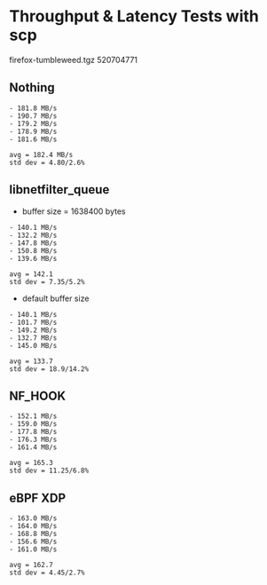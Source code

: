 # Throughput & Latency Tests with scp

firefox-tumbleweed.tgz 520704771 

## Nothing
```
- 181.8 MB/s
- 190.7 MB/s
- 179.2 MB/s
- 178.9 MB/s
- 181.6 MB/s

avg = 182.4 MB/s
std dev = 4.80/2.6%
```

## libnetfilter_queue
- buffer size = 1638400 bytes

```
- 140.1 MB/s
- 132.2 MB/s
- 147.8 MB/s
- 150.8 MB/s
- 139.6 MB/s

avg = 142.1
std dev = 7.35/5.2%
```

- default buffer size
```
- 140.1 MB/s
- 101.7 MB/s
- 149.2 MB/s
- 132.7 MB/s
- 145.0 MB/s

avg = 133.7
std dev = 18.9/14.2%
```

## NF_HOOK
```
- 152.1 MB/s
- 159.0 MB/s
- 177.8 MB/s
- 176.3 MB/s
- 161.4 MB/s

avg = 165.3
std dev = 11.25/6.8%
```

## eBPF XDP
```
- 163.0 MB/s
- 164.0 MB/s
- 168.8 MB/s
- 156.6 MB/s
- 161.0 MB/s

avg = 162.7
std dev = 4.45/2.7%
```
